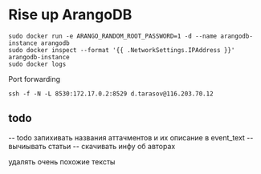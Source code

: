 
# Rise up ArangoDB

```
sudo docker run -e ARANGO_RANDOM_ROOT_PASSWORD=1 -d --name arangodb-instance arangodb
sudo docker inspect --format '{{ .NetworkSettings.IPAddress }}' arangodb-instance
sudo docker logs
```

Port forwarding
```
ssh -f -N -L 8530:172.17.0.2:8529 d.tarasov@116.203.70.12
```

## todo
-- todo запихивать названия аттачментов и их описание в event_text
-- вычиывать статьи
-- скачивать инфу об авторах


удалять очень похожие тексты